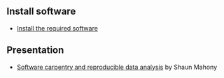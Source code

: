 ## Install software

* [Install the required software][install] 

## Presentation

* [Software carpentry and reproducible data analysis][main]  by Shaun Mahony

[install]: /install.html
[main]: docs/Mahony_SoftwareCarpentry_20170711.pdf
